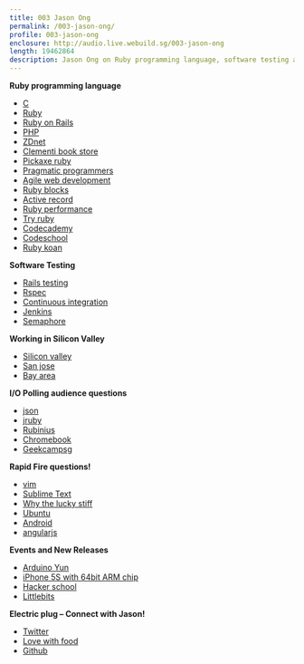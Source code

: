 ```yaml
---
title: 003 Jason Ong
permalink: /003-jason-ong/
profile: 003-jason-ong
enclosure: http://audio.live.webuild.sg/003-jason-ong
length: 19462864
description: Jason Ong on Ruby programming language, software testing and working in Silicon Valley
---
```


**Ruby programming language**

*   [C][1]
*   [Ruby][2]
*   [Ruby on Rails][3]
*   [PHP][4]
*   [ZDnet][5]
*   [Clementi book store][6]
*   [Pickaxe ruby][7]
*   [Pragmatic programmers][8]
*   [Agile web development][9]
*   [Ruby blocks][10]
*   [Active record][11]
*   [Ruby performance][12]
*   [Try ruby][13]
*   [Codecademy][14]
*   [Codeschool][15]
*   [Ruby koan][16]

**Software Testing**

*   [Rails testing][17]
*   [Rspec][18]
*   [Continuous integration][19]
*   [Jenkins][20]
*   [Semaphore][21]

**Working in Silicon Valley**

*   [Silicon valley][22]
*   [San jose][23]
*   [Bay area][24]

**I/O Polling audience questions**

*   [json][25]
*   [jruby][26]
*   [Rubinius][27]
*   [Chromebook][28]
*   [Geekcampsg][29]

**Rapid Fire questions!**

*   [vim][30]
*   [Sublime Text][31]
*   [Why the lucky stiff][32]
*   [Ubuntu][33]
*   [Android][34]
*   [angularjs][35]

**Events and New Releases**

*   [Arduino Yun][36]
*   [iPhone 5S with 64bit ARM chip][37]
*   [Hacker school][38]
*   [Littlebits][39]

**Electric plug &#8211; Connect with Jason!**

*   [Twitter][40]
*   [Love with food][41]
*   [Github][42]

 [1]: http://www.cprogramming.com/
 [2]: https://www.ruby-lang.org/en/
 [3]: http://rubyonrails.org/
 [4]: http://php.net/
 [5]: http://www.zdnet.com/
 [6]: http://shopping.insing.com/business/clementi-book-store/clementi-west-coast/id-518d0000
 [7]: http://pragprog.com/book/ruby/programming-ruby
 [8]: http://pragprog.com/
 [9]: http://pragprog.com/book/rails4/agile-web-development-with-rails-4
 [10]: http://www.ruby-doc.org/docs/ProgrammingRuby/html/tut_containers.html
 [11]: http://guides.rubyonrails.org/active_record_querying.html
 [12]: http://stackoverflow.com/questions/2529852/why-do-people-say-that-ruby-is-slow
 [13]: http://tryruby.org/levels/1/challenges/0
 [14]: http://www.codecademy.com/
 [15]: http://www.codeschool.com/
 [16]: http://rubykoans.com/
 [17]: http://guides.rubyonrails.org/testing.html
 [18]: http://rspec.info/
 [19]: http://martinfowler.com/articles/continuousIntegration.html
 [20]: http://jenkins-ci.org/
 [21]: https://semaphoreapp.com
 [22]: http://www.paulgraham.com/siliconvalley.html
 [23]: http://en.wikipedia.org/wiki/San_Jose,_California
 [24]: http://en.wikipedia.org/wiki/San_Francisco_Bay_Area
 [25]: http://www.json.org/
 [26]: http://jruby.org/
 [27]: http://rubini.us/
 [28]: http://www.google.com/intl/en/chrome/devices/
 [29]: http://geekcamp.sg/
 [30]: http://www.vim.org/
 [31]: http://www.sublimetext.com/
 [32]: http://en.wikipedia.org/wiki/Why_the_lucky_stiff
 [33]: http://www.ubuntu.com/
 [34]: http://www.android.com/
 [35]: http://angularjs.org/
 [36]: http://arduino.cc/en/Main/ArduinoBoardYun?from=Main.ArduinoYUN
 [37]: http://news.cnet.com/8301-13579_3-57602274-37/iphone-5s-a7-chip-is-first-64-bit-processor-for-smartphones/
 [38]: http://school.nushackers.org/
 [39]: http://littlebitssingapore.eventbrite.sg/
 [40]: https://twitter.com/jasonong
 [41]: https://lovewithfood.com/
 [42]: https://github.com/jasonong/jasonong
